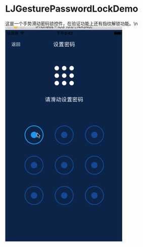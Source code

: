# LJGesturePasswordLockDemo
这是一个手势滑动密码锁控件，在验证功能上还有指纹解锁功能。\n
![gif](https://github.com/dabaosodmi0420/LJGesturePasswordLockDemo/blob/master/123.gif)
